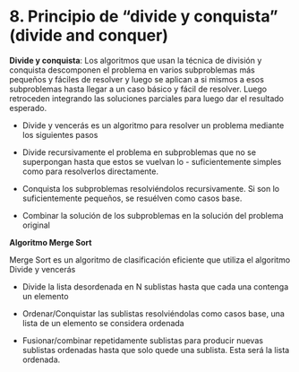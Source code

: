 # 8. Principio de “divide y conquista” (divide and conquer)


 **Divide y conquista**: Los algoritmos que usan la técnica de división y conquista descomponen el problema en varios subproblemas más pequeños y fáciles de resolver y luego se aplican a si mismos a esos subproblemas hasta llegar a un caso básico y fácil de resolver. Luego retroceden integrando las soluciones parciales para luego dar el resultado esperado.

- Divide y vencerás es un algoritmo para resolver un problema mediante los siguientes pasos

- Divide recursivamente el problema en subproblemas que no se superpongan hasta que estos se vuelvan lo - suficientemente simples como para resolverlos directamente.

- Conquista los subproblemas resolviéndolos recursivamente. Si son lo suficientemente pequeños, se resuélven como casos base.

- Combinar la solución de los subproblemas en la solución del problema original

**Algoritmo Merge Sort**

Merge Sort es un algoritmo de clasificación eficiente que utiliza el algoritmo Divide y vencerás

- Divide la lista desordenada en N sublistas hasta que cada una contenga un elemento

- Ordenar/Conquistar las sublistas resolviéndolas como casos base, una lista de un elemento se considera ordenada

- Fusionar/combinar repetidamente sublistas para producir nuevas sublistas ordenadas hasta que solo quede una sublista. Esta será la lista ordenada.
